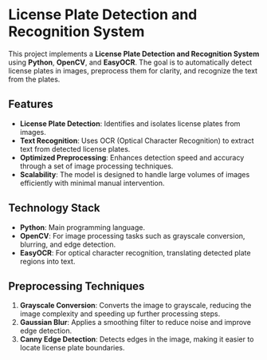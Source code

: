 
# License Plate Detection and Recognition System

This project implements a **License Plate Detection and Recognition System** using **Python**, **OpenCV**, and **EasyOCR**. The goal is to automatically detect license plates in images, preprocess them for clarity, and recognize the text from the plates.

## Features
- **License Plate Detection**: Identifies and isolates license plates from images.
- **Text Recognition**: Uses OCR (Optical Character Recognition) to extract text from detected license plates.
- **Optimized Preprocessing**: Enhances detection speed and accuracy through a set of image processing techniques.
- **Scalability**: The model is designed to handle large volumes of images efficiently with minimal manual intervention.

## Technology Stack
- **Python**: Main programming language.
- **OpenCV**: For image processing tasks such as grayscale conversion, blurring, and edge detection.
- **EasyOCR**: For optical character recognition, translating detected plate regions into text.

## Preprocessing Techniques
1. **Grayscale Conversion**: Converts the image to grayscale, reducing the image complexity and speeding up further processing steps.
2. **Gaussian Blur**: Applies a smoothing filter to reduce noise and improve edge detection.
3. **Canny Edge Detection**: Detects edges in the image, making it easier to locate license plate boundaries.



